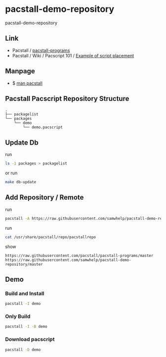 # pacstall-demo-repository
pacstall-demo-repository


## Link

* Pacstall / [pacstall-programs](https://github.com/pacstall/pacstall-programs)
* Pacstall / Wiki / Pacscript 101 / [Example of script placement](https://github.com/pacstall/pacstall/wiki/Pacscript-101#pacscript-name)


## Manpage

* $ [man pacstall](https://github.com/samwhelp/pacstall-demo-repository/blob/master/helper/share/manpage/pacstall.md)


## Pacstall Pacscript Repository Structure


```
.
├── packagelist
└── packages
    └── demo
        └── demo.pacscript
```


## Update Db

run

``` sh
ls -1 packages > packagelist
```

or run

``` sh
make db-update
```


## Add Repository / Remote

run

``` sh
pacstall -A https://raw.githubusercontent.com/samwhelp/pacstall-demo-repository/master
```


run

``` sh
cat /usr/share/pacstall/repo/pacstallrepo
```

show

```
https://raw.githubusercontent.com/pacstall/pacstall-programs/master
https://raw.githubusercontent.com/samwhelp/pacstall-demo-repository/master
```


## Demo

### Build and Install

``` sh
pacstall -I demo
```


### Only Build

``` sh
pacstall -I -B demo
```



### Download pacscript

``` sh
pacstall -D demo
```
